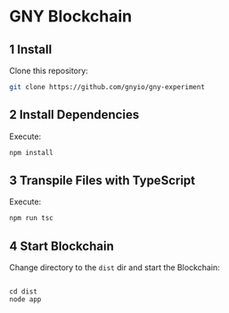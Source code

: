 # GNY Blockchain

## 1 Install

Clone this repository:
```bash
git clone https://github.com/gnyio/gny-experiment
```

## 2 Install Dependencies

Execute:
```bash
npm install
```

## 3 Transpile Files with TypeScript

Execute:
```bash
npm run tsc
```

## 4 Start Blockchain

Change directory to the `dist` dir and start the Blockchain:
```

cd dist
node app
```

